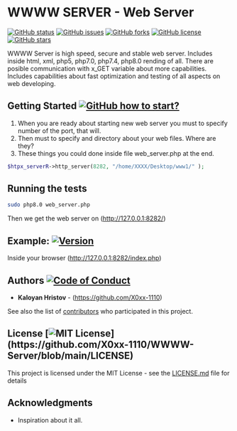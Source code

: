 # WWWW SERVER - Web Server 
[![GitHub status](https://github.com/X0xx-1110/WWWW-Server/actions/workflows/codacy-analysis.yml/badge.svg)](https://travis-ci.org/X0xx-1110/WWWW-Server)
[![GitHub issues](https://github.com/X0xx-1110/WWWW-Server/actions/issues/codacy-analysis.yml/badge.svg)](https://github.com/X0xx-1110/WWWW-Server/issues)
[![GitHub forks](https://github.com/X0xx-1110/WWWW-Server/actions/forks/codacy-analysis.yml/badge.svg)](https://github.com/X0xx-1110/WWWW-Server/network)
[![GitHub license](https://github.com/X0xx-1110/WWWW-Server/actions/license/codacy-analysis.yml/badge.svg)](https://github.com/X0xx-1110/WWWW-Server/blob/main/LICENSE)
[![GitHub stars](https://github.com/X0xx-1110/WWWW-Server/actions/stars/codacy-analysis.yml/badge.svg)](https://github.com/X0xx-1110/WWWW-Server/stargazers)

WWWW Server is high speed, secure and stable web server. Includes inside html, xml, php5, php7.0, php7.4, php8.0 rending of all. There are posible communication with x_GET variable about more capabilities. Includes capabilities about fast optimization and testing of all aspects on web developing.

## Getting Started [![GitHub how to start?](https://github.com/X0xx-1110/WWWW-Server/actions/workflows/web_server.php/badge.svg?style=for-the-badge)](https://travis-ci.org/X0xx-1110/WWWW-Server)

1. When you are ready about starting new web server you must to specify number of the port, that will.
2. Then must  to specify and directory about your web files. Where are they?
3. These things you could done inside file web_server.php at the end.

```php
$htpx_serverR->http_server(8282, "/home/XXXX/Desktop/www1/" );
```

## Running the tests

```bash
sudo php8.0 web_server.php
```
Then we get the web server on (http://127.0.0.1:8282/)



## Example: [![Version](https://badge.fury.io/gh/tterb%2FHyde.svg)](https://badge.fury.io/gh/tterb%2FHyde)
Inside your browser (http://127.0.0.1:8282/index.php)


## Authors [![Code of Conduct](https://img.shields.io/badge/code%20of-conduct-ff69b4.svg?style=flat)](https://github.com/X0xx-1110/WWWW-Server/blob/main/CODE_OF_CONDUCT.md)

* **Kaloyan Hristov** - (https://github.com/X0xx-1110)

See also the list of [contributors](https://github.com/your/project/contributors) who participated in this project.

## License [![MIT License](https://img.shields.io/apm/l/atomic-design-ui.svg?)](https://github.com/X0xx-1110/WWWW-Server/blob/main/LICENSE)

This project is licensed under the MIT License - see the [LICENSE.md](LICENSE.md) file for details

## Acknowledgments

* Inspiration about it all.
